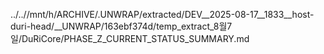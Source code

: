../..//mnt/h/ARCHIVE/.UNWRAP/extracted/DEV__2025-08-17__1833__host-duri-head/__UNWRAP/163ebf374d/temp_extract_8월7일/DuRiCore/PHASE_Z_CURRENT_STATUS_SUMMARY.md